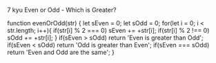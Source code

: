 7 kyu
Even or Odd - Which is Greater?

function evenOrOdd(str) {
let sEven = 0;
let sOdd = 0;
for(let i = 0; i < str.length; i++){
if(str[i] % 2 === 0) sEven += +str[i];
if(str[i] % 2 !== 0) sOdd += +str[i];
}
if(sEven > sOdd) return  'Even is greater than Odd';
if(sEven < sOdd) return  'Odd is greater than Even';
if(sEven === sOdd) return 'Even and Odd are the same';
}
